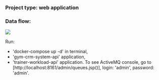 ### Project type: web application

### Data flow:

![](description.png)

Run: 
- 'docker-compose up -d' in terminal, 
- 'gym-crm-system-api' application, 
- 'trainer-workload-api' application.
To see ActiveMQ console, go to [http://localhost:8161/admin/queues.jsp()], login: 'admin', password: 'admin'.